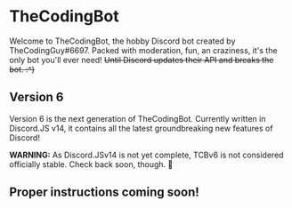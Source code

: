 # TheCodingBot
Welcome to TheCodingBot, the hobby Discord bot created by TheCodingGuy#6697. Packed with moderation, fun, an craziness, it's the only bot you'll ever need! ~~Until Discord updates their API and breaks the bot. :^)~~

## Version 6
Version 6 is the next generation of TheCodingBot. Currently written in Discord.JS v14, it contains all the latest groundbreaking new features of Discord!

**WARNING:** As Discord.JSv14 is not yet complete, TCBv6 is not considered officially stable. Check back soon, though. :eyes:

## Proper instructions coming soon!